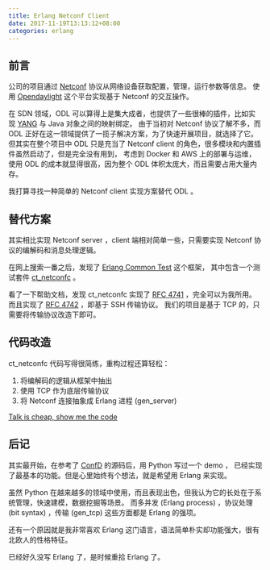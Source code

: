 ```yaml
---
title: Erlang Netconf Client
date: 2017-11-19T13:13:12+08:00
categories: erlang
---
```


## 前言

公司的项目通过 [Netconf](https://en.wikipedia.org/wiki/NETCONF) 协议从网络设备获取配置，管理，运行参数等信息。
使用 [Opendaylight](https://www.opendaylight.org/) 这个平台实现基于 Netconf 的交互操作。

在 SDN 领域，ODL 可以算得上是集大成者，也提供了一些很棒的插件，比如实现 [YANG](https://en.wikipedia.org/wiki/YANG) 与 Java 对象之间的映射绑定。
由于当初对 Netconf 协议了解不多，而 ODL 正好在这一领域提供了一揽子解决方案，为了快速开展项目，就选择了它。
但其实在整个项目中 ODL 只是充当了 Netconf client 的角色，很多模块和内置插件虽然启动了，但是完全没有用到，
考虑到 Docker 和 AWS 上的部署与运维，使用 ODL 的成本就显得很高，因为整个 ODL 体积太庞大，而且需要占用大量内存。

我打算寻找一种简单的 Netconf client 实现方案替代 ODL 。

## 替代方案

其实相比实现 Netconf server ，client 端相对简单一些，只需要实现 Netconf 协议的编解码和消息处理逻辑。

在网上搜索一番之后，发现了 [Erlang Common Test](http://erlang.org/doc/man/common_test.html) 这个框架，
其中包含一个测试套件 [ct_netconfc](http://erlang.org/doc/man/ct_netconfc.html) 。


看了一下帮助文档，发现 ct_netconfc 实现了 [RFC 4741](https://tools.ietf.org/html/rfc4741) ，完全可以为我所用。
而且实现了 [RFC 4742](https://tools.ietf.org/html/rfc4742) ，即基于 SSH 传输协议。
我们的项目是基于 TCP 的，只需要将传输协议改造下即可。

## 代码改造

ct_netconfc 代码写得很简练，重构过程还算轻松：

1. 将编解码的逻辑从框架中抽出
2. 使用 TCP 作为底层传输协议
3. 将 Netconf 连接抽象成 Erlang 进程 (gen_server)

[Talk is cheap, show me the code](https://github.com/ruanhao/simple-netconf-client)


## 后记

其实最开始，在参考了 [ConfD](http://www.tail-f.com/confd-netconf-server/) 的源码后，用 Python 写过一个 demo ，
已经实现了最基本的功能。但是心里始终有个想法，就是希望用 Erlang 来实现。

虽然 Python 在越来越多的领域中使用，而且表现出色，但我认为它的长处在于系统管理，快速建模，数据挖掘等场景。
而多并发 (Erlang process) ，协议处理 (bit syntax) ，传输 (gen_tcp) 这些方面都是 Erlang 的强项。

还有一个原因就是我非常喜欢 Erlang 这门语言，语法简单朴实却功能强大，很有北欧人的性格特征。

已经好久没写 Erlang 了，是时候重拾 Erlang 了。
